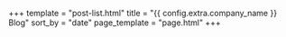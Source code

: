 +++
template = "post-list.html"
title = "{{ config.extra.company_name }} Blog"
sort_by = "date"
page_template = "page.html"
+++
